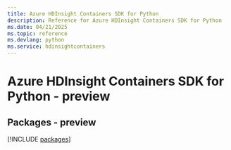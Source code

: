 ```yaml
---
title: Azure HDInsight Containers SDK for Python
description: Reference for Azure HDInsight Containers SDK for Python
ms.date: 04/21/2025
ms.topic: reference
ms.devlang: python
ms.service: hdinsightcontainers
---
```

# Azure HDInsight Containers SDK for Python - preview
## Packages - preview
[!INCLUDE [packages](hdinsight-containers-index.md)]